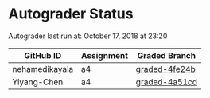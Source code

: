 # Autograder Status
Autograder last run at: October 17, 2018 at 23:20

| GitHub ID | Assignment | Graded Branch |
|-----------|------------|---------------|
| nehamedikayala | a4 | [graded-4fe24b](https://github.com/Fall2018COMP401-001/a4-nehamedikayala/tree/graded-4fe24b) | 
| Yiyang-Chen | a4 | [graded-4a51cd](https://github.com/Fall2018COMP401-001/a4-Yiyang-Chen/tree/graded-4a51cd) | 
